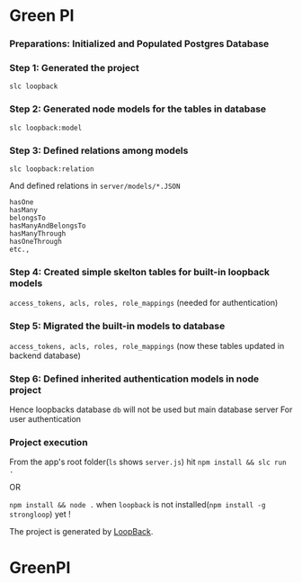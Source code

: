 # Green PI

### Preparations: Initialized and Populated Postgres Database

### Step 1: Generated the project 
`slc loopback`

### Step 2: Generated node models for the tables in database
`slc loopback:model`

### Step 3: Defined relations among models
`slc loopback:relation`

And defined relations in `server/models/*.JSON`

``` 
hasOne
hasMany
belongsTo
hasManyAndBelongsTo
hasManyThrough
hasOneThrough
etc.,
````

### Step 4: Created simple skelton tables for built-in loopback models 
`access_tokens, acls, roles, role_mappings` (needed for authentication)

### Step 5: Migrated the built-in models to database 
`access_tokens, acls, roles, role_mappings` (now these tables updated in backend database)

### Step 6: Defined inherited authentication models in node project
Hence loopbacks database `db` will not be used but main database server 
For user authentication

### Project execution 
From the app's root folder(`ls` shows `server.js`) hit `npm install && slc run .` 

OR

`npm install && node .` when `loopback` is not installed(`npm install -g strongloop`) yet !

The project is generated by [LoopBack](http://loopback.io).

# GreenPI
